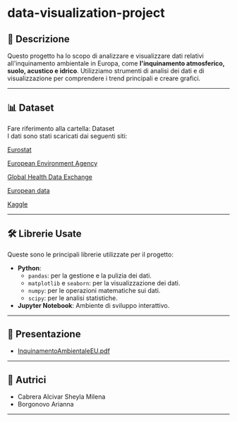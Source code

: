 # data-visualization-project

## 📄 Descrizione  
Questo progetto ha lo scopo di analizzare e visualizzare dati relativi all'inquinamento ambientale in Europa, come **l'inquinamento atmosferico, suolo, acustico e idrico**. Utilizziamo strumenti di analisi dei dati e di visualizzazione per comprendere i trend principali e creare grafici.

---

## 📊 Dataset  
Fare riferimento alla cartella: Dataset  
I dati sono stati scaricati dai seguenti siti:

[Eurostat](https://ec.europa.eu/eurostat/en/)

[European Environment Agency](https://www.eea.europa.eu/en/)

[Global Health Data Exchange](https://ghdx.healthdata.org/)

[European data](https://data.europa.eu/en)

[Kaggle](https://www.kaggle.com/)

---

## 🛠️ Librerie Usate  
Queste sono le principali librerie utilizzate per il progetto:
- **Python**:
  - `pandas`: per la gestione e la pulizia dei dati.
  - `matplotlib` e `seaborn`: per la visualizzazione dei dati.
  - `numpy`: per le operazioni matematiche sui dati.
  - `scipy`: per le analisi statistiche.
- **Jupyter Notebook**: Ambiente di sviluppo interattivo.

---

## 📑 Presentazione  
- [InquinamentoAmbientaleEU.pdf](https://github.com/mily2574/data-visualization-project/blob/main/InquinamentoAmbientaleEU.pdf)

---

## 👥 Autrici  
- Cabrera Alcivar Sheyla Milena
- Borgonovo Arianna  

---
